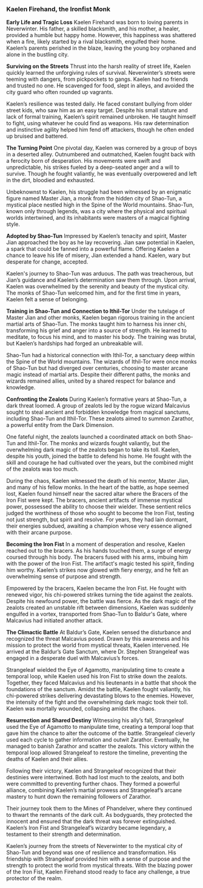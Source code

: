 ### Kaelen Firehand, the Ironfist Monk

**Early Life and Tragic Loss**
Kaelen Firehand was born to loving parents in Neverwinter. His father, a skilled blacksmith, and his mother, a healer, provided a humble but happy home. However, this happiness was shattered when a fire, likely started by a rival blacksmith, engulfed their home. Kaelen’s parents perished in the blaze, leaving the young boy orphaned and alone in the bustling city.

**Surviving on the Streets**
Thrust into the harsh reality of street life, Kaelen quickly learned the unforgiving rules of survival. Neverwinter’s streets were teeming with dangers, from pickpockets to gangs. Kaelen had no friends and trusted no one. He scavenged for food, slept in alleys, and avoided the city guard who often rounded up vagrants.

Kaelen’s resilience was tested daily. He faced constant bullying from older street kids, who saw him as an easy target. Despite his small stature and lack of formal training, Kaelen’s spirit remained unbroken. He taught himself to fight, using whatever he could find as weapons. His raw determination and instinctive agility helped him fend off attackers, though he often ended up bruised and battered.

**The Turning Point**
One pivotal day, Kaelen was cornered by a group of boys in a deserted alley. Outnumbered and outmatched, Kaelen fought back with a ferocity born of desperation. His movements were swift and unpredictable, his strikes fueled by a deep-seated anger and a will to survive. Though he fought valiantly, he was eventually overpowered and left in the dirt, bloodied and exhausted.

Unbeknownst to Kaelen, his struggle had been witnessed by an enigmatic figure named Master Jian, a monk from the hidden city of Shao-Tun, a mystical place nestled high in the Spine of the World mountains. Shao-Tun, known only through legends, was a city where the physical and spiritual worlds intertwined, and its inhabitants were masters of a magical fighting style.

**Adopted by Shao-Tun**
Impressed by Kaelen’s tenacity and spirit, Master Jian approached the boy as he lay recovering. Jian saw potential in Kaelen, a spark that could be fanned into a powerful flame. Offering Kaelen a chance to leave his life of misery, Jian extended a hand. Kaelen, wary but desperate for change, accepted.

Kaelen's journey to Shao-Tun was arduous. The path was treacherous, but Jian’s guidance and Kaelen’s determination saw them through. Upon arrival, Kaelen was overwhelmed by the serenity and beauty of the mystical city. The monks of Shao-Tun welcomed him, and for the first time in years, Kaelen felt a sense of belonging.

**Training in Shao-Tun and Connection to Ithil-Tor**
Under the tutelage of Master Jian and other monks, Kaelen began rigorous training in the ancient martial arts of Shao-Tun. The monks taught him to harness his inner chi, transforming his grief and anger into a source of strength. He learned to meditate, to focus his mind, and to master his body. The training was brutal, but Kaelen’s hardships had forged an unbreakable will.

Shao-Tun had a historical connection with Ithil-Tor, a sanctuary deep within the Spine of the World mountains. The wizards of Ithil-Tor were once monks of Shao-Tun but had diverged over centuries, choosing to master arcane magic instead of martial arts. Despite their different paths, the monks and wizards remained allies, united by a shared respect for balance and knowledge.

**Confronting the Zealots**
During Kaelen’s formative years at Shao-Tun, a dark threat loomed. A group of zealots led by the rogue wizard Malcavius sought to steal ancient and forbidden knowledge from magical sanctums, including Shao-Tun and Ithil-Tor. These zealots aimed to summon Zarathor, a powerful entity from the Dark Dimension.

One fateful night, the zealots launched a coordinated attack on both Shao-Tun and Ithil-Tor. The monks and wizards fought valiantly, but the overwhelming dark magic of the zealots began to take its toll. Kaelen, despite his youth, joined the battle to defend his home. He fought with the skill and courage he had cultivated over the years, but the combined might of the zealots was too much.

During the chaos, Kaelen witnessed the death of his mentor, Master Jian, and many of his fellow monks. In the heart of the battle, as hope seemed lost, Kaelen found himself near the sacred altar where the Bracers of the Iron Fist were kept. The bracers, ancient artifacts of immense mystical power, possessed the ability to choose their wielder. These sentient relics judged the worthiness of those who sought to become the Iron Fist, testing not just strength, but spirit and resolve. For years, they had lain dormant, their energies subdued, awaiting a champion whose very essence aligned with their arcane purpose.

**Becoming the Iron Fist**
In a moment of desperation and resolve, Kaelen reached out to the bracers. As his hands touched them, a surge of energy coursed through his body. The bracers fused with his arms, imbuing him with the power of the Iron Fist. The artifact's magic tested his spirit, finding him worthy. Kaelen’s strikes now glowed with fiery energy, and he felt an overwhelming sense of purpose and strength.

Empowered by the bracers, Kaelen became the Iron Fist. He fought with renewed vigor, his chi-powered strikes turning the tide against the zealots. Despite his newfound power, the battle was fierce. As the dark magic of the zealots created an unstable rift between dimensions, Kaelen was suddenly engulfed in a vortex, transported from Shao-Tun to Baldur's Gate, where Malcavius had initiated another attack.

**The Climactic Battle**
At Baldur’s Gate, Kaelen sensed the disturbance and recognized the threat Malcavius posed. Drawn by this awareness and his mission to protect the world from mystical threats, Kaelen intervened. He arrived at the Baldur’s Gate Sanctum, where Dr. Stephen Strangeleaf was engaged in a desperate duel with Malcavius’s forces.

Strangeleaf wielded the Eye of Agamotto, manipulating time to create a temporal loop, while Kaelen used his Iron Fist to strike down the zealots. Together, they faced Malcavius and his lieutenants in a battle that shook the foundations of the sanctum. Amidst the battle, Kaelen fought valiantly, his chi-powered strikes delivering devastating blows to the enemies. However, the intensity of the fight and the overwhelming dark magic took their toll. Kaelen was mortally wounded, collapsing amidst the chaos.

**Resurrection and Shared Destiny**
Witnessing his ally’s fall, Strangeleaf used the Eye of Agamotto to manipulate time, creating a temporal loop that gave him the chance to alter the outcome of the battle. Strangeleaf cleverly used each cycle to gather information and outwit Zarathor. Eventually, he managed to banish Zarathor and scatter the zealots. This victory within the temporal loop allowed Strangeleaf to restore the timeline, preventing the deaths of Kaelen and their allies.

Following their victory, Kaelen and Strangeleaf recognized that their destinies were intertwined. Both had lost much to the zealots, and both were committed to preventing further chaos. They formed a powerful alliance, combining Kaelen’s martial prowess and Strangeleaf’s arcane mastery to hunt down the remaining followers of Zarathor.

Their journey took them to the Mines of Phandelver, where they continued to thwart the remnants of the dark cult. As bodyguards, they protected the innocent and ensured that the dark threat was forever extinguished. Kaelen’s Iron Fist and Strangeleaf’s wizardry became legendary, a testament to their strength and determination.

Kaelen’s journey from the streets of Neverwinter to the mystical city of Shao-Tun and beyond was one of resilience and transformation. His friendship with Strangeleaf provided him with a sense of purpose and the strength to protect the world from mystical threats. With the blazing power of the Iron Fist, Kaelen Firehand stood ready to face any challenge, a true protector of the realm.
